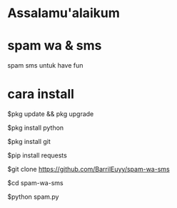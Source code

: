 # Assalamu'alaikum

# spam wa & sms
spam sms untuk have fun
# cara install
$pkg update && pkg upgrade

$pkg install python

$pkg install git

$pip install requests

$git clone https://github.com/BarrilEuyy/spam-wa-sms

$cd spam-wa-sms

$python spam.py
